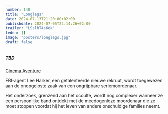 ```yaml
---
number: 148
title: "Longlegs"
date: 2024-07-13T21:20:00+02:00
publishdate: 2024-07-05T22:14:26+02:00
trailer: "LSslhT4s6ek"
leden: []
image: "posters/longlegs.jpg"
draft: false
---
```


##### TBD

[Cinema Aventure](https://cinema-aventure.be/catalogue/movie/?365C642D-AFBF-2D48-C678-CB83FA4ADB0F)

FBI-agent Lee Harker, een getalenteerde nieuwe rekruut, wordt
toegewezen aan de onopgeloste zaak van een ongrijpbare seriemoordenaar.
<!--more-->
Het onderzoek, grenzend aan het occulte, wordt nog complexer wanneer ze een
persoonlijke band ontdekt met de meedogenloze moordenaar die ze moet stoppen
voordat hij het leven van andere onschuldige families neemt.

